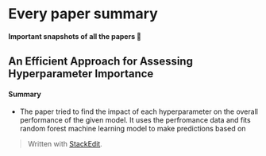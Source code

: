 

# Every paper summary

#### Important snapshots of all the papers :thought_balloon: 

## An Efficient Approach for Assessing Hyperparameter Importance
#### Summary
- The paper tried to find the impact of each hyperparameter on the overall performance of the given model. It uses the perfromance data and fits random forest machine learning model to make predictions based on  
> Written with [StackEdit](https://stackedit.io/).
<!--stackedit_data:
eyJoaXN0b3J5IjpbLTUwMDExNTQ2NSwtMjIxNTY2MjgyXX0=
-->